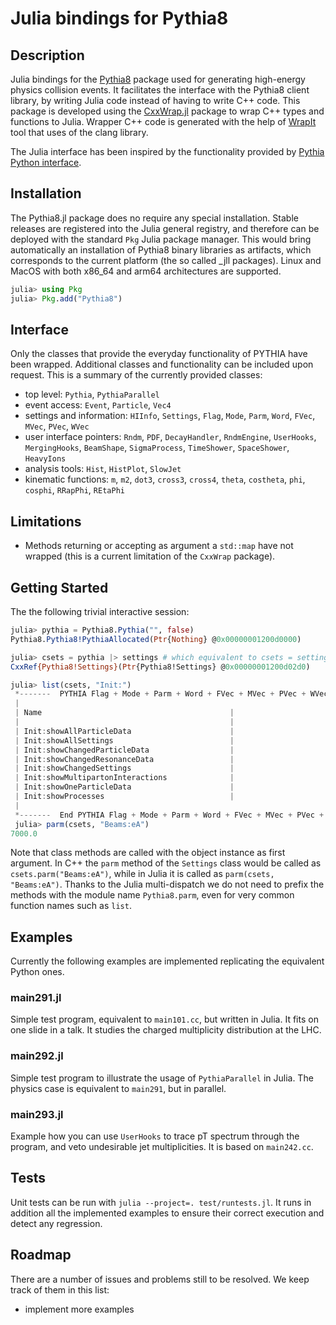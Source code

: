 # Julia bindings for Pythia8

## Description

Julia bindings for the [Pythia8](https://pythia.org) package used for generating high-energy physics collision events. It facilitates the interface with the Pythia8 client library, by writing Julia code instead of having to write C++ code.
This package is developed using the [CxxWrap.jl](https://github.com/JuliaInterop/CxxWrap.jl) package to wrap C++ types and functions to Julia. Wrapper C++ code is generated with the help of [WrapIt](https://github.com/grasph/wrapit) tool that uses of the clang library.

The Julia interface has been inspired by the functionality provided by [Pythia Python interface](https://pythia.org//latest-manual/PythonInterface.html).

## Installation
The Pythia8.jl package does no require any special installation. Stable releases are registered into the Julia general registry, and therefore can be deployed with the standard `Pkg` Julia package manager. This would bring automatically an installation of Pythia8 binary libraries as artifacts, which corresponds to the current platform (the so called _jll packages). Linux and MacOS with both x86_64 and arm64 architectures are supported. 

```julia
julia> using Pkg
julia> Pkg.add("Pythia8")
```
## Interface
Only the classes that provide the everyday functionality of PYTHIA have been wrapped. Additional classes and functionality can be included upon request. This is a summary of the currently provided classes:
- top level: `Pythia`, `PythiaParallel`
- event access: `Event`, `Particle`, `Vec4`
- settings and information: `HIInfo`, `Settings`, `Flag`, `Mode`, `Parm`, `Word`, `FVec`, `MVec`, `PVec`, `WVec`
- user interface pointers: `Rndm`, `PDF`, `DecayHandler`, `RndmEngine`, `UserHooks`, `MergingHooks`, `BeamShape`, `SigmaProcess`, `TimeShower`, `SpaceShower`, `HeavyIons`
- analysis tools: `Hist`, `HistPlot`, `SlowJet`
- kinematic functions: `m`, `m2`, `dot3`, `cross3`, `cross4`, `theta`, `costheta`, `phi`, `cosphi`, `RRapPhi`, `REtaPhi`

## Limitations
- Methods returning or accepting as argument a `std::map` have not wrapped (this is a current limitation of the `CxxWrap` package).

## Getting Started
The the following trivial interactive session:
```Julia
julia> pythia = Pythia8.Pythia("", false)
Pythia8.Pythia8!PythiaAllocated(Ptr{Nothing} @0x00000001200d0000)

julia> csets = pythia |> settings # which equivalent to csets = settings(pythia)
CxxRef{Pythia8!Settings}(Ptr{Pythia8!Settings} @0x00000001200d02d0)

julia> list(csets, "Init:")
 *-------  PYTHIA Flag + Mode + Parm + Word + FVec + MVec + PVec + WVec Settings (with requested string) ----------* 
 |                                                                                                                 | 
 | Name                                          |                      Now |      Default         Min         Max | 
 |                                               |                          |                                      | 
 | Init:showAllParticleData                      |                      off |          off                         | 
 | Init:showAllSettings                          |                      off |          off                         | 
 | Init:showChangedParticleData                  |                       on |           on                         | 
 | Init:showChangedResonanceData                 |                      off |          off                         | 
 | Init:showChangedSettings                      |                       on |           on                         | 
 | Init:showMultipartonInteractions              |                       on |           on                         | 
 | Init:showOneParticleData                      |                        0 |            0           0             | 
 | Init:showProcesses                            |                       on |           on                         | 
 |                                                                                                                 | 
 *-------  End PYTHIA Flag + Mode + Parm + Word + FVec + MVec + PVec + WVec Settings  -----------------------------* 
 julia> parm(csets, "Beams:eA")
7000.0
```
Note that class methods are called with the object instance as first argument. In C++ the `parm` method of the `Settings` class would be called as `csets.parm("Beams:eA")`, while in Julia it is called as `parm(csets, "Beams:eA")`. Thanks to the Julia multi-dispatch we do not need to prefix the methods with the module name `Pythia8.parm`, even for very common function names such as `list`.

## Examples
Currently the following examples are implemented replicating the equivalent Python ones.
### main291.jl
Simple test program, equivalent to `main101.cc`, but written in Julia. It fits on one slide in a talk. It studies the charged multiplicity distribution at the LHC.
### main292.jl
Simple test program to illustrate the usage of `PythiaParallel` in Julia. The physics case is equivalent to `main291`, but in parallel.
### main293.jl
Example how you can use `UserHooks` to trace pT spectrum through the program, and veto undesirable jet multiplicities. It is based on `main242.cc`.

## Tests
Unit tests can be run with `julia --project=. test/runtests.jl`. It runs in addition all the implemented examples to ensure their correct execution and detect any regression.

## Roadmap
There are a number of issues and problems still to be resolved. We keep track of them in this list:
- implement more examples